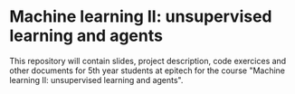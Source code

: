 # Machine learning II: unsupervised learning and agents
This repository will contain slides, project description, code exercices and other documents for 5th year students at epitech for the course "Machine learning II: unsupervised learning and agents".
